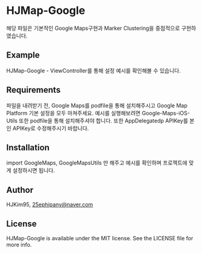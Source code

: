 # HJMap-Google

해당 파일은 기본적인 Google Maps구현과 Marker Clustering을 중점적으로 구현하였습니다.

## Example
HJMap-Google - ViewController를 통해 설정 예시를 확인해볼 수 있습니다.

## Requirements
파일을 내려받기 전, Google Maps를 podfile을 통해 설치해주시고 Google Map Platform 기본 설정을 모두 마쳐주세요.
예시를 실행해보려면 Google-Maps-iOS-Utils 또한 podfile을 통해 설치해주셔야 합니다.
또한 AppDelegatedp APIKey를 본인 APIKey로 수정해주시기 바랍니다.

## Installation
import GoogleMaps, GoogleMapsUtils 만 해주고 예시를 확인하며 프로젝트에 맞게 설정하시면 됩니다.

## Author
HJKim95, 25ephipany@naver.com

## License
HJMap-Google is available under the MIT license. See the LICENSE file for more info.
